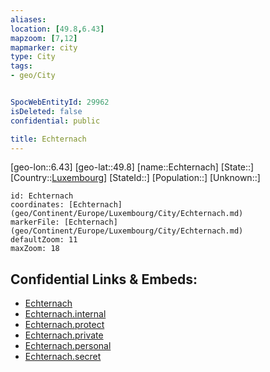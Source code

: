 ```yaml
---
aliases: 
location: [49.8,6.43]
mapzoom: [7,12] 
mapmarker: city 
type: City
tags:
- geo/City


SpocWebEntityId: 29962
isDeleted: false
confidential: public

title: Echternach
---
```

[geo-lon::6.43]
[geo-lat::49.8]
[name::Echternach]
[State::]
[Country::[Luxembourg](geo/Continent/Europe/Luxembourg.md)]
[StateId::]
[Population::]
[Unknown::]


```leaflet
id: Echternach
coordinates: [Echternach](geo/Continent/Europe/Luxembourg/City/Echternach.md)
markerFile: [Echternach](geo/Continent/Europe/Luxembourg/City/Echternach.md)
defaultZoom: 11 
maxZoom: 18
```


## Confidential Links & Embeds: 
- [Echternach](../../../../../../_public/geo/Continent/Europe/Luxembourg/City/Echternach.md) 
- [Echternach.internal](../../../../../../_internal/geo/Continent/Europe/Luxembourg/City/Echternach.internal.md) 
- [Echternach.protect](../../../../../../_protect/geo/Continent/Europe/Luxembourg/City/Echternach.protect.md) 
- [Echternach.private](../../../../../../_private/geo/Continent/Europe/Luxembourg/City/Echternach.private.md) 
- [Echternach.personal](../../../../../../_personal/geo/Continent/Europe/Luxembourg/City/Echternach.personal.md) 
- [Echternach.secret](../../../../../../_secret/geo/Continent/Europe/Luxembourg/City/Echternach.secret.md) 
